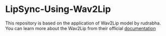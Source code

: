 # LipSync-Using-Wav2Lip

This repository is based on the application of Wav2Lip model by rudrabha. You can learn more about the Wav2Lip from their official [documentation](https://github.com/Rudrabha/Wav2Lip)


